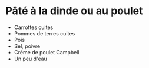 # Pâté à la dinde ou au poulet

- Carrottes cuites
- Pommes de terres cuites
- Pois
- Sel, poivre
- Crème de poulet Campbell
- Un peu d'eau
